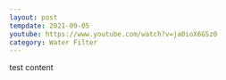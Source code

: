 ```yaml
---
layout: post
tempdate: 2021-09-05
youtube: https://www.youtube.com/watch?v=ja0ioX6GSz0
category: Water Filter
---
```

test content